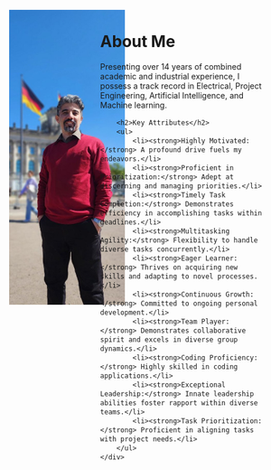 
<html>
<head>
    <title>Your Personal Web Page</title>
</head>
<body>

<div style="display: flex; align-items: flex-start; padding: 25px;">
    <div style="flex: 1;">
        <img src="/assets/Parliman.jpg" alt="Your Image" style="max-width: 140%; margin-right: 20px;">
    </div>
    <div style="flex: 2; padding-left: 15px;">
        <h1>About Me</h1>
        <p>
            Presenting over 14 years of combined academic and industrial experience, I possess a track record in Electrical, Project Engineering, Artificial Intelligence, and Machine learning. 
        </p>
        
        <h2>Key Attributes</h2>
        <ul>
            <li><strong>Highly Motivated:</strong> A profound drive fuels my endeavors.</li>
            <li><strong>Proficient in Prioritization:</strong> Adept at discerning and managing priorities.</li>
            <li><strong>Timely Task Completion:</strong> Demonstrates efficiency in accomplishing tasks within deadlines.</li>
            <li><strong>Multitasking Agility:</strong> Flexibility to handle diverse tasks concurrently.</li>
            <li><strong>Eager Learner:</strong> Thrives on acquiring new skills and adapting to novel processes.</li>
            <li><strong>Continuous Growth:</strong> Committed to ongoing personal development.</li>
            <li><strong>Team Player:</strong> Demonstrates collaborative spirit and excels in diverse group dynamics.</li>
            <li><strong>Coding Proficiency:</strong> Highly skilled in coding applications.</li>
            <li><strong>Exceptional Leadership:</strong> Innate leadership abilities foster rapport within diverse teams.</li>
            <li><strong>Task Prioritization:</strong> Proficient in aligning tasks with project needs.</li>
        </ul>
    </div>
</div>

</body>
</html>
